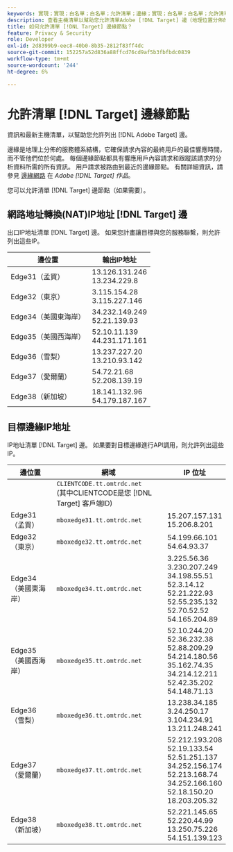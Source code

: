 ```yaml
---
keywords: 實現；實現；白名單；白名單；允許清單；邊緣；實現；白名單；白名單；允許清單；允許清單；邊緣
description: 查看主機清單以幫助您允許清單Adobe [!DNL Target] 邊（地理位置分佈的服務節點，確保最佳響應時間）。
title: 如何允許清單 [!DNL Target] 邊緣節點？
feature: Privacy & Security
role: Developer
exl-id: 2d8399b9-eec8-40b0-8b35-2812f83ff4dc
source-git-commit: 152257a52d836a88ffcd76cd9af5b3fbfbdc0839
workflow-type: tm+mt
source-wordcount: '244'
ht-degree: 6%

---
```


# 允許清單 [!DNL Target] 邊緣節點

資訊和最新主機清單，以幫助您允許列出 [!DNL Adobe Target] 邊。

邊緣是地理上分佈的服務體系結構，它確保請求內容的最終用戶的最佳響應時間，而不管他們位於何處。 每個邊緣節點都具有響應用戶內容請求和跟蹤該請求的分析資料所需的所有資訊。 用戶請求被路由到最近的邊緣節點。 有關詳細資訊，請參見 [邊緣網路](/help/main/c-intro/how-target-works.md#concept_0AE2ED8E9DE64288A8B30FCBF1040934) 在 *Adobe [!DNL Target] 作品*。

您可以允許清單 [!DNL Target] 邊節點（如果需要）。

## 網路地址轉換(NAT)IP地址 [!DNL Target] 邊

出口IP地址清單 [!DNL Target] 邊。 如果您計畫讓目標與您的服務聯繫，則允許列出這些IP。

| 邊位置 | 輸出IP地址 |
| --- | --- |
| Edge31（孟買） | 13.126.131.246<br>13.234.229.8 |
| Edge32（東京） | 3.115.154.28<br>3.115.227.146 |
| Edge34（美國東海岸） | 34.232.149.249<br>52.21.139.93 |
| Edge35（美國西海岸） | 52.10.11.139<br>44.231.171.161 |
| Edge36（雪梨） | 13.237.227.20<br>13.210.93.142 |
| Edge37（愛爾蘭） | 54.72.21.68<br>52.208.139.19 |
| Edge38（新加坡） | 18.141.132.96<br>54.179.187.167 |

## 目標邊緣IP地址

IP地址清單 [!DNL Target] 邊。 如果要對目標邊緣進行API調用，則允許列出這些IP。

| 邊位置 | 網域 | IP 位址 |
| --- | --- | --- |
|  | `CLIENTCODE.tt.omtrdc.net`<br>(其中CLIENTCODE是您 [!DNL Target] 客戶端ID) |  |
| Edge31（孟買） | `mboxedge31.tt.omtrdc.net` | 15.207.157.131<br>15.206.8.201 |
| Edge32（東京） | `mboxedge32.tt.omtrdc.net` | 54.199.66.101<br>54.64.93.37 |
| Edge34（美國東海岸） | `mboxedge34.tt.omtrdc.net` | 3.225.56.36<br>3.230.207.249<br>34.198.55.51<br>52.3.14.12<br>52.21.222.93<br>52.55.235.132<br>52.70.52.52<br>54.165.204.89 |
| Edge35（美國西海岸） | `mboxedge35.tt.omtrdc.net` | 52.10.244.20<br>52.36.232.38<br>52.88.209.29<br>54.214.180.56<br>35.162.74.35<br>34.214.12.211<br>52.42.35.202<br>54.148.71.13 |
| Edge36（雪梨） | `mboxedge36.tt.omtrdc.net` | 13.238.34.185<br>3.24.250.17<br>3.104.234.91<br>13.211.248.241 |
| Edge37（愛爾蘭） | `mboxedge37.tt.omtrdc.net` | 52.212.193.208<br>52.19.133.54<br>52.51.251.137<br>34.252.156.174<br>52.213.168.74<br>34.252.166.160<br>52.18.150.20<br>18.203.205.32 |
| Edge38（新加坡） | `mboxedge38.tt.omtrdc.net` | 52.221.145.65<br>52.220.44.99<br>13.250.75.226<br>54.151.139.123 |
